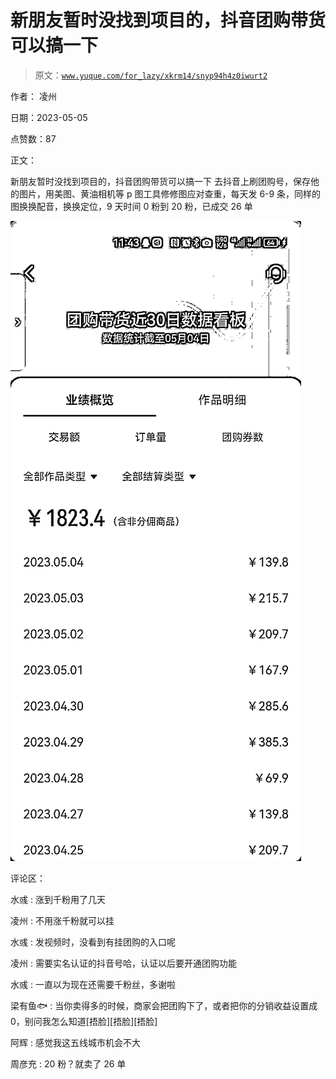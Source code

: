 # 新朋友暂时没找到项目的，抖音团购带货可以搞一下

> 原文：[`www.yuque.com/for_lazy/xkrm14/snyp94h4z0iwurt2`](https://www.yuque.com/for_lazy/xkrm14/snyp94h4z0iwurt2)

作者： 凌州

日期：2023-05-05

点赞数：87

正文：

新朋友暂时没找到项目的，抖音团购带货可以搞一下 去抖音上刷团购号，保存他的图片，用美图、黄油相机等 p 图工具修修图应对查重，每天发 6-9 条，同样的图换换配音，换换定位，9 天时间 0 粉到 20 粉，已成交 26 单

![](img/38f21dba59bf68168149104a788a49e7.png)  

评论区：

水彧 : 涨到千粉用了几天

凌州 : 不用涨千粉就可以挂

水彧 : 发视频时，没看到有挂团购的入口呢

凌州 : 需要实名认证的抖音号哈，认证以后要开通团购功能

水彧 : 一直以为现在还需要千粉丝，多谢啦

梁有鱼🐟 : 当你卖得多的时候，商家会把团购下了，或者把你的分销收益设置成 0，别问我怎么知道[捂脸][捂脸][捂脸]

阿辉 : 感觉我这五线城市机会不大

周彦充 : 20 粉？就卖了 26 单

